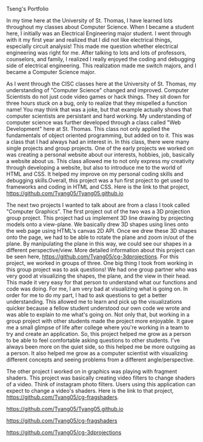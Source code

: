 Tseng's Portfolio


  In my time here at the University of St. Thomas, I have learned lots throughout my classes about Computer Science. When I became a student here, I initially was an Electrical Engineering major student. I went through with it my first year and realized that I did not like electrical things, especially circuit analysis! This made me question whether electrical engineering was right for me. After talking to lots and lots of professors, counselors, and family, I realized I really enjoyed the coding and debugging side of electrical engineering. This realization made me switch majors, and I became a Computer Science major. 
  
  As I went through the CISC classes here at the University of St. Thomas, my understanding of "Computer Science" changed and improved. Computer Scientists do not just code video games or hack things. They sit down for three hours stuck on a bug, only to realize that they mispelled a function name! You may think that was a joke, but that example actually shows that computer scientists are persistant and hard working. My understanding of computer science was further developed through a class called "Web Development" here at St. Thomas. This class not only applied the fundamentals of object oriented programming, but added on to it. This was a class that I had always had an interest in. In this class, there were many single projects and group projects. One of the early projects we worked on was creating a personal website about our interests, hobbies, job, basically a website about us. This class allowed me to not only express my creativity through developing a website, but also to introduce me to the world of HTML and CSS. It helped my improve on my personal coding skills and debugging skills.Overall, this project was a fun first project to get used to frameworks and coding in HTML and CSS. Here is the link to that project, https://github.com/Tyang05/Tyang05.github.io

  The next two projects I wanted to talk about are from a class I took called "Computer Graphics". The first project out of the two was a 3D projection group project. This project had us implement 3D line drawing by projecting models onto a view-plane. We basically drew 3D shapes using lines onto the web page using HTML's canvas 2D API. Once we drew these 3D shapes onto the page, we had to be able to rotate the plane and zoom in/out of the plane. By manipulating the plane in this way, we could see our shapes in a different perspective/view. More detailed information about this project can be seen here, https://github.com/Tyang05/cg-3dprojections. For this project, we worked in groups of three. One big thing I took from working in this group project was to ask questions! We had one group partner who was very good at visualizing the shapes, the plane, and the view in their head. This made it very easy for that person to understand what our functions and code was doing. For me, I am very bad at visualizing what is going on. In order for me to do my part, I had to ask questions to get a better understanding. This allowed me to learn and pick up the visualizations quicker because a fellow student understood our own code we wrote and was able to explain to me what's going on. Not only that, but working in a group project with other students made the project more enjoyable. It gave me a small glimpse of life after college where you're working in a team to try and create an application. So, this project helped me grow as a person to be able to feel comfortable asking questions to other students. I've always been more on the quiet side, so this helped me be more outgoing as a person. It also helped me grow as a computer scientist with visualizing different concepts and seeing problems from a different angle/perspective. 
  
  The other project I worked on in graphics was playing with fragment shaders. This project was basically creating video filters to change shaders of a video. Think of instagram photo filters. Users using this application can expect to change a video's shaders. Here is the link to that project, https://github.com/Tyang05/cg-fragshaders.


https://github.com/Tyang05/Tyang05.github.io

https://github.com/Tyang05/cg-fragshaders

https://github.com/Tyang05/cg-3dprojections
